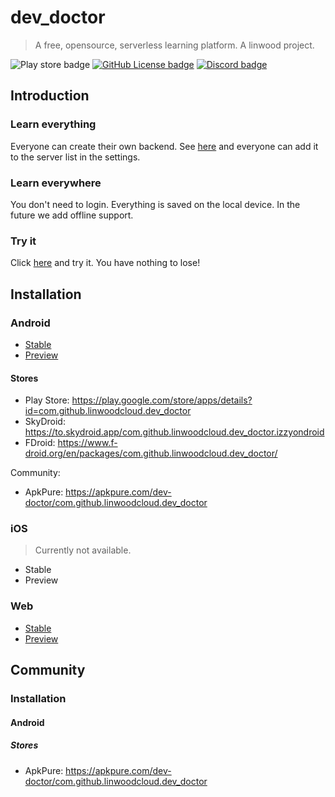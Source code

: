 # dev_doctor

> A free, opensource, serverless learning platform. A linwood project.

![Play store badge](https://img.shields.io/endpoint?color=green&style=for-the-badge&url=https%3A%2F%2Fplayshields.herokuapp.com%2Fplay%3Fi%3Dcom.github.linwoodcloud.dev_doctor%26l%3DPlay%2520Store%26m%3D%24version)
[![GitHub License badge](https://img.shields.io/github/license/LinwoodCloud/dev_doctor?style=for-the-badge)](https://github.com/LinwoodCloud/dev_doctor/blob/main/LICENSE)
[![Discord badge](https://img.shields.io/discord/735424757142519848?style=for-the-badge)](https://discord.linwood.tk)

## Introduction

### Learn everything

Everyone can create their own backend. See [here](https://linwood.tk/docs/dev-doctor/own-backend) and everyone can add it to the server list in the settings.

### Learn everywhere

You don't need to login. Everything is saved on the local device. In the future we add offline support.

### Try it

Click [here](https://dev-doctor.cf) and try it. You have nothing to lose!

## Installation

### Android

* [Stable](https://github.com/LinwoodCloud/dev_doctor/releases/download/release/app-release.apk)
* [Preview](https://github.com/LinwoodCloud/dev_doctor/releases/download/preview/app-release.apk)

#### Stores

* Play Store: <https://play.google.com/store/apps/details?id=com.github.linwoodcloud.dev_doctor>
* SkyDroid: <https://to.skydroid.app/com.github.linwoodcloud.dev_doctor.izzyondroid>
* FDroid: <https://www.f-droid.org/en/packages/com.github.linwoodcloud.dev_doctor/>

Community:

* ApkPure: <https://apkpure.com/dev-doctor/com.github.linwoodcloud.dev_doctor>

### iOS

> Currently not available.

* Stable
* Preview

### Web

* [Stable](https://dev-doctor.cf)
* [Preview](https://preview.dev-doctor.cf)

## Community

### Installation

#### Android

##### Stores
* ApkPure: <https://apkpure.com/dev-doctor/com.github.linwoodcloud.dev_doctor>
